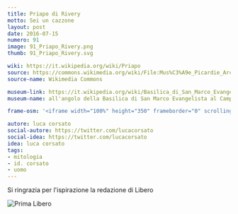 ```yaml
---
title: Priapo di Rivery
motto: Sei un cazzone
layout: post
date: 2016-07-15
numero: 91
image: 91_Priapo_Rivery.png
thumb: 91_Priapo_Rivery.svg

wiki: https://it.wikipedia.org/wiki/Priapo
source: https://commons.wikimedia.org/wiki/File:Mus%C3%A9e_Picardie_Arch%C3%A9o_03.jpg
source-name: Wikimedia Commons

museum-link: https://it.wikipedia.org/wiki/Basilica_di_San_Marco_Evangelista_al_Campidoglio
museum-name: all'angolo della Basilica di San Marco Evangelista al Campidoglio

frame-osm: '<iframe width="100%" height="350" frameborder="0" scrolling="no" marginheight="0" marginwidth="0" src="http://www.openstreetmap.org/export/embed.html?bbox=2.282881736755371%2C49.88578690918283%2C2.307729721069336%2C49.89517348701902&amp;layer=mapnik&amp;marker=49.89047351423357%2C2.2953057289123535" style="border: 1px solid black"></iframe><br/><small><a href="http://www.openstreetmap.org/?mlat=49.8905&amp;mlon=2.2953#map=16/49.8905/2.2953">Visualizza mappa ingrandita</a></small>'

autore: luca corsato
social-autore: https://twitter.com/lucacorsato
social-idea: https://twitter.com/lucacorsato
idea: luca corsato
tags:
- mitologia
- id. corsato
- uomo
---
```


Si ringrazia per l'ispirazione la redazione di Libero

![Prima Libero](/public/images/IMG_6030.png)
